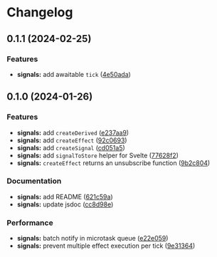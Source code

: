 # Changelog

## 0.1.1 (2024-02-25)

### Features

- **signals:** add awaitable `tick` ([4e50ada](https://github.com/aidlran/signals/commit/4e50adace6469415a7a7f0f60989066dc3ceba87))

## 0.1.0 (2024-01-26)

### Features

- **signals:** add `createDerived` ([e237aa9](https://github.com/aidlran/signals/commit/e237aa93eab00deb415ee7c85ccd63bc51a5fe39))
- **signals:** add `createEffect` ([92c0693](https://github.com/aidlran/signals/commit/92c06930d84fe7cdb934ab1a1a64ae60df5ac1c6))
- **signals:** add `createSignal` ([cd051a5](https://github.com/aidlran/signals/commit/cd051a52f900d4476eaec3c6988751feebe3aa20))
- **signals:** add `signalToStore` helper for Svelte ([77628f2](https://github.com/aidlran/signals/commit/77628f21384bf33f62fe501a801732b9f2aea061))
- **signals:** `createEffect` returns an unsubscribe function ([9b2c804](https://github.com/aidlran/signals/commit/9b2c804eda2c62e24054ce9e6cb3cd39beae5840))

### Documentation

- **signals:** add README ([621c59a](https://github.com/aidlran/signals/commit/621c59a2e2f7e2ccf3f0c9a10db59d6c1be9e4ea))
- **signals:** update jsdoc ([cc8d98e](https://github.com/aidlran/signals/commit/cc8d98ec28d0d3477d55c801191ebe9196a42c8e))

### Performance

- **signals:** batch notify in microtask queue ([e22e059](https://github.com/aidlran/signals/commit/e22e059d79b7dce1897c30c4b80505628b8023cd))
- **signals:** prevent multiple effect execution per tick ([9e31364](https://github.com/aidlran/signals/commit/9e313641d596fce78b3ef97894605d6ff3261951))
